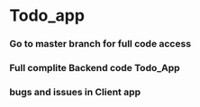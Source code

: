 ﻿# Todo_app

 ### Go to master branch for full code access
 
 ### Full complite Backend code Todo_App

 ### bugs and issues in Client app
